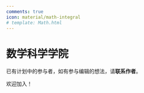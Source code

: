 ```yaml
---
comments: true
icon: material/math-integral
# template: Math.html
---
```


# 数学科学学院

已有计划中的参与者，如有参与编辑的想法，请**联系作者**。

欢迎加入！
